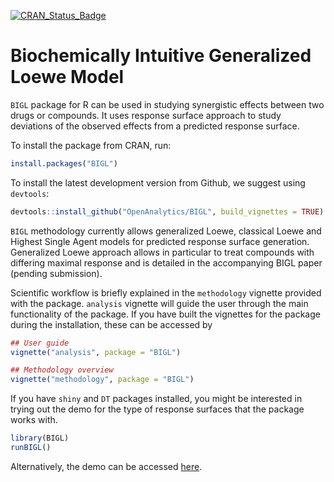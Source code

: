 [![CRAN_Status_Badge](http://www.r-pkg.org/badges/version-ago/BIGL)](https://cran.r-project.org/package=BIGL)

# Biochemically Intuitive Generalized Loewe Model

`BIGL` package for R can be used in studying synergistic effects between two drugs or compounds. It uses response surface approach to study deviations of the observed effects from a predicted response surface.

To install the package from CRAN, run:

```r
install.packages("BIGL")
```

To install the latest development version from Github, we suggest using `devtools`:

```r
devtools::install_github("OpenAnalytics/BIGL", build_vignettes = TRUE)
```

`BIGL` methodology currently allows generalized Loewe, classical Loewe and Highest Single Agent models for predicted response surface generation. Generalized Loewe approach allows in particular to treat compounds with differing maximal response and is detailed in the accompanying BIGL paper (pending submission).

Scientific workflow is briefly explained in the `methodology` vignette provided with the package. `analysis` vignette will guide the user through the main functionality of the package. If you have built the vignettes for the package during the installation, these can be accessed by

```r
## User guide
vignette("analysis", package = "BIGL")

## Methodology overview
vignette("methodology", package = "BIGL")
```

If you have `shiny` and `DT` packages installed, you might be interested in trying out the demo for the type of response surfaces that the package works with.

```r
library(BIGL)
runBIGL()
```

Alternatively, the demo can be accessed [here](https://bigl.openanalytics.eu).
